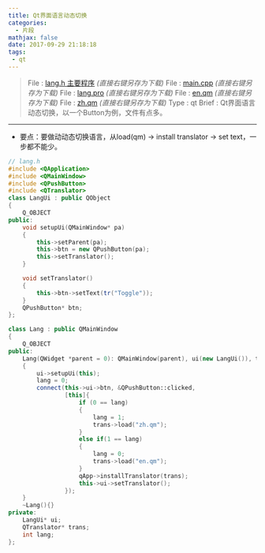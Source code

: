 ```yaml
---
title: Qt界面语言动态切换
categories:
  - 片段
mathjax: false
date: 2017-09-29 21:18:18
tags:
 - qt
---
```


> File : [lang.h 主要程序](lang.h) *(直接右键另存为下载)*
> File : [main.cpp](main.cpp) *(直接右键另存为下载)*
> File : [lang.pro](lang.pro) *(直接右键另存为下载)*
> File : [en.qm](en.qm) *(直接右键另存为下载)*
> File : [zh.qm](zh.qm) *(直接右键另存为下载)*
> Type : qt
> Brief : Qt界面语言动态切换，以一个Button为例，文件有点多。

<!-- more -->

---

 - 要点：要做动动态切换语言，从load(qm) -> install translator -> set text，一步都不能少。

```cpp
// lang.h
#include <QApplication>
#include <QMainWindow>
#include <QPushButton>
#include <QTranslator>
class LangUi : public QObject
{
    Q_OBJECT
public:
    void setupUi(QMainWindow* pa)
    {
        this->setParent(pa);
        this->btn = new QPushButton(pa);
        this->setTranslator();
    }

    void setTranslator()
    {
        this->btn->setText(tr("Toggle"));
    }
    QPushButton* btn;
};

class Lang : public QMainWindow
{
    Q_OBJECT
public:
    Lang(QWidget *parent = 0): QMainWindow(parent), ui(new LangUi()), trans(new QTranslator())
    {
        ui->setupUi(this);
        lang = 0;
        connect(this->ui->btn, &QPushButton::clicked, 
                [this]{
                    if (0 == lang)
                    {
                        lang = 1;
                        trans->load("zh.qm");
                    }
                    else if(1 == lang)
                    {
                        lang = 0;
                        trans->load("en.qm");
                    }
                    qApp->installTranslator(trans);
                    this->ui->setTranslator();
                });
    }
    ~Lang(){}
private:
    LangUi* ui;
    QTranslator* trans;
    int lang;
};



```
